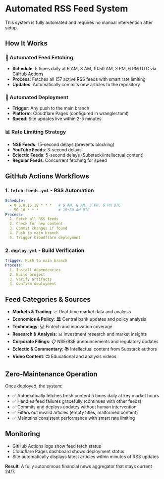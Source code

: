 # Automated RSS Feed System

This system is fully automated and requires no manual intervention after setup.

## How It Works

### 🤖 Automated Feed Fetching
- **Schedule**: 5 times daily at 6 AM, 8 AM, 10:50 AM, 3 PM, 6 PM UTC via GitHub Actions
- **Process**: Fetches all 157 active RSS feeds with smart rate limiting
- **Updates**: Automatically commits new articles to the repository

### 🚀 Automated Deployment
- **Trigger**: Any push to the main branch
- **Platform**: Cloudflare Pages (configured in wrangler.toml)
- **Speed**: Site updates live within 2-5 minutes

### 📊 Rate Limiting Strategy
- **NSE Feeds**: 15-second delays (prevents blocking)
- **YouTube Feeds**: 3-second delays 
- **Eclectic Feeds**: 5-second delays (Substack/intellectual content)
- **Regular Feeds**: Concurrent fetching for speed

## GitHub Actions Workflows

### 1. `fetch-feeds.yml` - RSS Automation
```yaml
Schedule: 
  - 0 6,8,15,18 * * *   # 6 AM, 8 AM, 3 PM, 6 PM UTC
  - 50 10 * * *         # 10:50 AM UTC
Process:
  1. Fetch all RSS feeds
  2. Check for new content
  3. Commit changes if found
  4. Push to main branch
  5. Trigger Cloudflare deployment
```

### 2. `deploy.yml` - Build Verification
```yaml
Trigger: Push to main branch
Process:
  1. Install dependencies
  2. Build project
  3. Verify artifacts
  4. Confirm deployment
```

## Feed Categories & Sources

- **Markets & Trading**: 📈 Real-time market data and analysis
- **Economics & Policy**: 🏛️ Central bank updates and policy analysis  
- **Technology**: 💻 Fintech and innovation coverage
- **Research & Analysis**: 📊 Investment research and market insights
- **Corporate Filings**: 📋 NSE/BSE announcements and regulatory updates
- **Eclectic & Commentary**: 📚 Intellectual content from Substack authors
- **Video Content**: 📺 Educational and analysis videos

## Zero-Maintenance Operation

Once deployed, the system:
- ✅ Automatically fetches fresh content 5 times daily at key market hours
- ✅ Handles feed failures gracefully (continues with other feeds)
- ✅ Commits and deploys updates without human intervention
- ✅ Filters out invalid articles (empty titles, malformed content)
- ✅ Maintains consistent performance with smart rate limiting

## Monitoring

- GitHub Actions logs show feed fetch status
- Cloudflare Pages dashboard shows deployment status
- Site automatically displays latest articles within minutes of RSS updates

**Result**: A fully autonomous financial news aggregator that stays current 24/7.